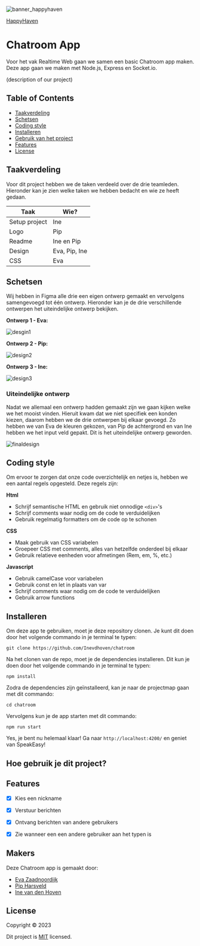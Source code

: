 ![banner_happyhaven](https://user-images.githubusercontent.com/54938035/232477598-1d0c0726-5f66-4bbb-a7fa-2a31ae7d7f78.svg)

[HappyHaven](https://happyhaven.adaptable.app/)

# Chatroom App

Voor het vak Realtime Web gaan we samen een basic Chatroom app maken. Deze app gaan we maken met Node.js, Express en Socket.io.

(description of our project)




## Table of Contents
* [Taakverdeling](#taakverdeling)
* [Schetsen](#schetsen)
* [Coding style](#coding-style)
* [Installeren](#installeren)
* [Gebruik van het project](#gebruik-van-het-project)
* [Features](#features)
* [License](#license)


## Taakverdeling
Voor dit project hebben we de taken verdeeld over de drie teamleden. Hieronder kan je zien welke taken we hebben bedacht en wie ze heeft gedaan.

| Taak | Wie? |
| --- | --- |
| Setup project | Ine |
| Logo | Pip |
| Readme | Ine en Pip |
| Design | Eva, Pip, Ine |
| CSS | Eva |



## Schetsen
Wij hebben in Figma alle drie een eigen ontwerp gemaakt en vervolgens samengevoegd tot één ontwerp. Hieronder kan je de drie verschillende ontwerpen het uiteindelijke ontwerp bekijken.

**Ontwerp 1 - Eva:**

![desgin1](https://user-images.githubusercontent.com/43877754/232475289-c7f46b90-ebf0-43ea-bc85-ffba54eb531d.jpg)

**Ontwerp 2 - Pip:**

![design2](https://user-images.githubusercontent.com/43877754/232475302-0fbcd601-897d-412e-94f5-fa9bd6d8df13.jpg)

**Ontwerp 3 - Ine:**

![design3](https://user-images.githubusercontent.com/43877754/232475309-b6f789b5-d0f9-4a33-97f8-38f0bda636f9.jpg)

### Uiteindelijke ontwerp
Nadat we allemaal een ontwerp hadden gemaakt zijn we gaan kijken welke we het mooist vinden. Hieruit kwam dat we niet specifiek een konden kiezen, daarom hebben we de drie ontwerpen bij elkaar gevoegd. Zo hebben we van Eva de kleuren gekozen, van Pip de achtergrond en van Ine hebben we het input veld gepakt. Dit is het uiteindelijke ontwerp geworden.

![finaldesign](https://user-images.githubusercontent.com/43877754/232475322-5537541c-ae6d-42e5-9e8d-214fd8c42d60.jpg)

## Coding style
Om ervoor te zorgen dat onze code overzichtelijk en netjes is, hebben we een aantal regels opgesteld. Deze regels zijn:

**Html**

- Schrijf semantische HTML en gebruik niet onnodige `<div>`'s
- Schrijf comments waar nodig om de code te verduidelijken
- Gebruik regelmatig formatters om de code op te schonen

**CSS**

- Maak gebruik van CSS variabelen
- Groepeer CSS met comments, alles van hetzelfde onderdeel bij elkaar
- Gebruik relatieve eenheden voor afmetingen (Rem, em, %, etc.)

**Javascript**

- Gebruik camelCase voor variabelen
- Gebruik const en let in plaats van var
- Schrijf comments waar nodig om de code te verduidelijken
- Gebruik arrow functions


## Installeren
Om deze app te gebruiken, moet je deze repository clonen. Je kunt dit doen door het volgende commando in je terminal te typen:

```
git clone https://github.com/Inevdhoven/chatroom
```

Na het clonen van de repo, moet je de dependencies installeren. Dit kun je doen door het volgende commando in je terminal te typen:

```
npm install
```

Zodra de dependencies zijn geïnstalleerd, kan je naar de projectmap gaan met dit commando:

```
cd chatroom
```

Vervolgens kun je de app starten met dit commando:

```
npm run start
```

Yes, je bent nu helemaal klaar! Ga naar `http://localhost:4200/` en geniet van SpeakEasy!


## Hoe gebruik je dit project?


## Features
- [X] Kies een nickname
- [X] Verstuur berichten
- [X] Ontvang berichten van andere gebruikers
- [X] Zie wanneer een een andere gebruiker aan het typen is



## Makers
Deze Chatroom app is gemaakt door:

- [Eva Zaadnoordijk](https://github.com/EvaZ7)
- [Pip Harsveld](https://github.com/PipHarsveld)
- [Ine van den Hoven](https://github.com/Inevdhoven)


## License
Copyright © 2023 

Dit project is [MIT](https://github.com/Inevdhoven/chatroom/blob/main/LICENSE) licensed.



<!-- Here are some hints for your project! -->

<!-- Start out with a title and a description -->

<!-- Add a link to your live demo in Github Pages 🌐-->

<!-- ☝️ replace this description with a description of your own work -->

<!-- replace the code in the /docs folder with your own, so you can showcase your work with GitHub Pages 🌍 -->

<!-- Add a nice image here at the end of the week, showing off your shiny frontend 📸 -->

<!-- Maybe a table of contents here? 📚 -->

<!-- How about a section that describes how to install this project? 🤓 -->

<!-- ...but how does one use this project? What are its features 🤔 -->

<!-- What external data source is featured in your project and what are its properties 🌠 -->

<!-- This would be a good place for your data life cycle ♻️-->

<!-- Maybe a checklist of done stuff and stuff still on your wishlist? ✅ -->

<!-- How about a license here? 📜  -->
